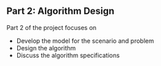 <h2>Part 2: Algorithm Design</h2>

Part 2 of the project focuses on

- Develop the model for the scenario and problem
- Design the algorithm
- Discuss the algorithm specifications
